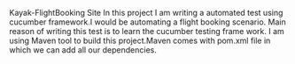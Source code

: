 Kayak-FlightBooking Site
In this project I am writing a automated test using cucumber framework.I would be automating a flight booking scenario.
Main reason of writing this test is to learn the cucumber testing frame work.
I am using Maven tool to build this project.Maven comes with pom.xml file in which we can add all our dependencies.